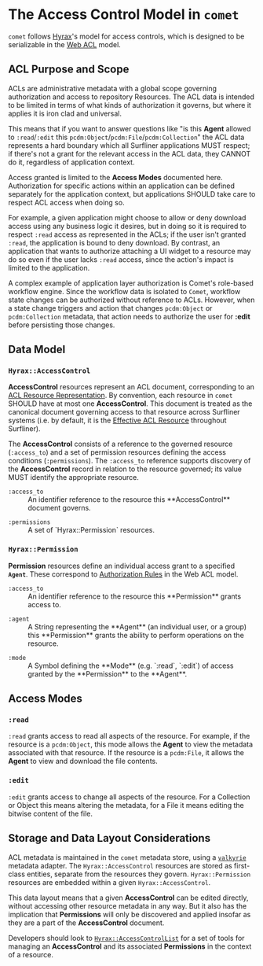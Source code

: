 The Access Control Model in `comet`
===================================

`comet` follows [Hyrax][hyrax]'s model for access controls, which is designed
to be serializable in the [Web ACL][webacl] model.

## ACL Purpose and Scope

ACLs are administrative metadata with a global scope governing authorization and
access to repository Resources. The ACL data is intended to be limited in terms
of what kinds of authorization it governs, but where it applies it is iron clad
and universal.

This means that if you want to answer questions like "is this **Agent** allowed
to `:read`/`:edit` this `pcdm:Object`/`pcdm:File`/`pcdm:Collection`" the ACL
data represents a hard boundary which all Surfliner applications MUST respect;
if there's not a grant for the relevant access in the ACL data, they CANNOT do
it, regardless of application context.

Access granted is limited to the **Access Modes** documented here.
Authorization for specific actions within an application can be defined
separately for the application context, but applications SHOULD take care to
respect ACL access when doing so.

For example, a given application might choose to allow or deny download access
using any business logic it desires, but in doing so it is required to respect
`:read` access as represented in the ACLs; if the user isn't granted `:read`,
the application is bound to deny download. By contrast, an application that
wants to authorize attaching a UI widget to a resource may do so even if the
user lacks `:read` access, since the action's impact is limited to the
application.

A complex example of application layer authorization is Comet's role-based
workflow engine. Since the workflow data is isolated to `Comet`, workflow
state changes can be authorized without reference to ACLs. However, when a
state change triggers and action that changes `pcdm:Object` or `pcdm:Collection`
metadata, that action needs to authorize the user for **:edit** before
persisting those changes.

## Data Model

### `Hyrax::AccessControl`

**AccessControl** resources represent an ACL document, corresponding to an
[ACL Resource Representation][webacl-acl-resource]. By convention, each resource
in `comet` SHOULD have at most one **AccessControl**. This document is treated
as the canonical document governing access to that resource across Surfliner
systems (i.e. by default, it is the [Effective ACL Resource][webacl-effective]
throughout Surfliner).

The **AccessControl** consists of a reference to the governed resource
(`:access_to`) and a set of permission resources defining the access conditions
(`:permissions`). The `:access_to` reference supports discovery of the
**AccessControl** record in relation to the resource governed; its value MUST
identify the appropriate resource.

<dl>
  <dt><code>:access_to</code></dt>
  <dd>
    An identifier reference to the resource this **AccessControl** document
    governs.
  </dd>
</dl>

<dl>
  <dt><code>:permissions</code></dt>
  <dd>
    A set of `Hyrax::Permission` resources.
  </dd>
</dl>

### `Hyrax::Permission`

**Permission** resources define an individual access grant to a specified
**`Agent`**. These correspond to [Authorization Rules][webacl-authorization]
in the Web ACL model.

<dl>
  <dt><code>:access_to</code></dt>
  <dd>
    An identifier reference to the resource this **Permission** grants
    access to.
  </dd>
</dl>

<dl>
  <dt><code>:agent</code></dt>
  <dd>
    A String representing the **Agent** (an individual user, or a group) this
    **Permission** grants the ability to perform operations on the resource.
  </dd>
</dl>

<dl>
  <dt><code>:mode</code></dt>
  <dd>
    A Symbol defining the **Mode** (e.g. `:read`, `:edit`) of access granted by the
    **Permission** to the **Agent**.
  </dd>
</dl>

## Access Modes

### `:read`

`:read` grants access to read all aspects of the resource. For example, if the
resource is a `pcdm:Object`, this mode allows the **Agent** to view the metadata
associated with that resource. If the resource is a `pcdm:File`, it allows the
**Agent** to view and download the file contents.

### `:edit`

`:edit` grants access to change all aspects of the resource. For a Collection or
Object this means altering the metadata, for a File it means editing the bitwise
content of the file.

## Storage and Data Layout Considerations

ACL metadata is maintained in the `comet` metadata store, using a
[`valkyrie`][valkyrie] metadata adapter. The `Hyrax::AccessControl` resources
are stored as first-class entities, separate from the resources they govern.
`Hyrax::Permission` resources are embedded within a given `Hyrax::AccessControl`.

This data layout means that a given **AccessControl** can be edited directly,
without accessing other resource metadata in any way. But it also has the
implication that **Permissions** will only be discovered and applied insofar as
they are a part of the **AccessControl** document.

Developers should look to [`Hyrax::AccessControlList`][rubydoc-hyrax-acl] for
a set of tools for managing an **AccessControl** and its associated
**Permissions** in the context of a resource.

[hyrax]: https://github.com/samvera/hyrax "Hyrax on GitHub"
[rubydoc-hyrax-acl]: https://rubydoc.info/gems/hyrax/Hyrax/AccessControlList "Class: Hyrax::AccessControlList"
[valkyrie]: https://github.com/samvera/valkyrie "Valkyrie on GitHub"
[webacl]: https://solid.github.io/web-access-control-spec/ "SOLID Web Access Control"
[webacl-acl-resource]: https://solid.github.io/web-access-control-spec/#acl-resource-representation "SOLID Web Access Control: ACL Resource Representation"
[webacl-authorization]: https://solid.github.io/web-access-control-spec/#authorization-rule
"SOLID Web Access Control: Authorization Rule"
[webacl-effective]: https://solid.github.io/web-access-control-spec/#effective-acl-resource "SOLID Web Access Control: Effective ACL Resource"
